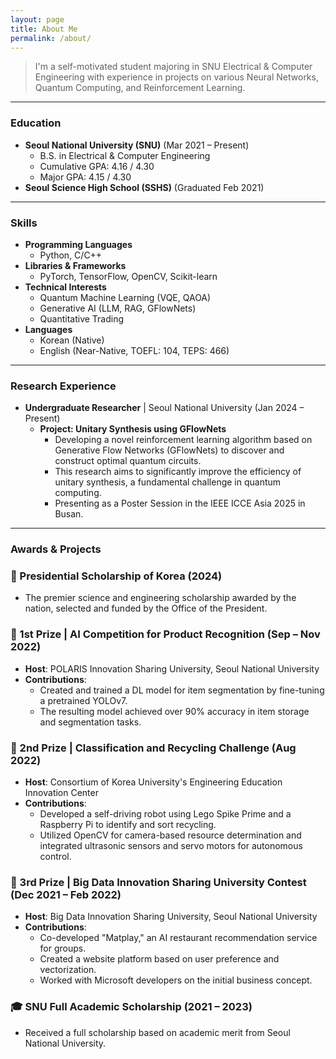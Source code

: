 ```yaml
---
layout: page
title: About Me
permalink: /about/
---
```


> I'm a self-motivated student majoring in SNU Electrical & Computer Engineering with experience in projects on various Neural Networks, Quantum Computing, and Reinforcement Learning.

---

### Education

* **Seoul National University (SNU)** (Mar 2021 – Present)
    * B.S. in Electrical & Computer Engineering
    * Cumulative GPA: 4.16 / 4.30
    * Major GPA: 4.15 / 4.30
* **Seoul Science High School (SSHS)** (Graduated Feb 2021)

---

### Skills

* **Programming Languages**
    * Python, C/C++
* **Libraries & Frameworks**
    * PyTorch, TensorFlow, OpenCV, Scikit-learn
* **Technical Interests**
    * Quantum Machine Learning (VQE, QAOA)
    * Generative AI (LLM, RAG, GFlowNets)
    * Quantitative Trading
* **Languages**
    * Korean (Native)
    * English (Near-Native, TOEFL: 104, TEPS: 466)

---

### Research Experience

* **Undergraduate Researcher** | Seoul National University (Jan 2024 – Present)
    * **Project: Unitary Synthesis using GFlowNets**
        * Developing a novel reinforcement learning algorithm based on Generative Flow Networks (GFlowNets) to discover and construct optimal quantum circuits.
        * This research aims to significantly improve the efficiency of unitary synthesis, a fundamental challenge in quantum computing.
        * Presenting as a Poster Session in the IEEE ICCE Asia 2025 in Busan.

---

### Awards & Projects

### 🥇 Presidential Scholarship of Korea (2024)
* The premier science and engineering scholarship awarded by the nation, selected and funded by the Office of the President.

### 🥇 1st Prize | AI Competition for Product Recognition (Sep – Nov 2022)
* **Host**: POLARIS Innovation Sharing University, Seoul National University
* **Contributions**:
    * Created and trained a DL model for item segmentation by fine-tuning a pretrained YOLOv7.
    * The resulting model achieved over 90% accuracy in item storage and segmentation tasks.

### 🥈 2nd Prize | Classification and Recycling Challenge (Aug 2022)
* **Host**: Consortium of Korea University's Engineering Education Innovation Center
* **Contributions**:
    * Developed a self-driving robot using Lego Spike Prime and a Raspberry Pi to identify and sort recycling.
    * Utilized OpenCV for camera-based resource determination and integrated ultrasonic sensors and servo motors for autonomous control.

### 🥉 3rd Prize | Big Data Innovation Sharing University Contest (Dec 2021 – Feb 2022)
* **Host**: Big Data Innovation Sharing University, Seoul National University
* **Contributions**:
    * Co-developed "Matplay," an AI restaurant recommendation service for groups.
    * Created a website platform based on user preference and vectorization.
    * Worked with Microsoft developers on the initial business concept.

### 🎓 SNU Full Academic Scholarship (2021 – 2023)
* Received a full scholarship based on academic merit from Seoul National University.
